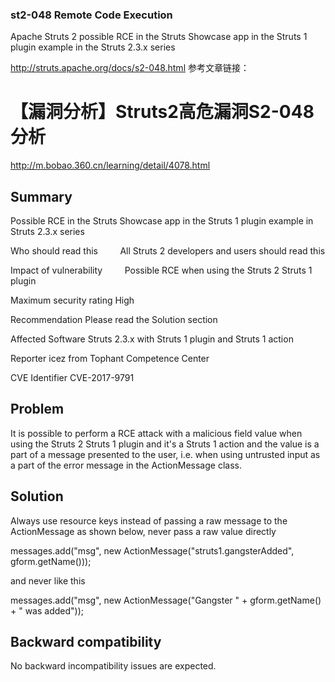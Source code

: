 ### st2-048 Remote Code Execution
Apache Struts 2  possible RCE in the Struts Showcase app in the Struts 1 plugin example in the Struts 2.3.x series

http://struts.apache.org/docs/s2-048.html 
参考文章链接：
# 【漏洞分析】Struts2高危漏洞S2-048分析
http://m.bobao.360.cn/learning/detail/4078.html




##  Summary
Possible RCE in the Struts Showcase app in the Struts 1 plugin example in Struts 2.3.x series


Who should read this	          All Struts 2 developers and users should read this

Impact of vulnerability	         Possible RCE when using the Struts 2 Struts 1 plugin

Maximum security rating       	High

Recommendation	                Please read the Solution section

Affected Software	              Struts 2.3.x with Struts 1 plugin and Struts 1 action

Reporter	                      icez <ic3z at qq dot com> from Tophant Competence Center

CVE Identifier	                CVE-2017-9791


##  Problem

It is possible to perform a RCE attack with a malicious field value when using the Struts 2 Struts 1 plugin and it's a Struts 1 action and the value is a part of a message presented to the user, i.e. when using untrusted input as a part of the error message in the ActionMessage class.

##  Solution

Always use resource keys instead of passing a raw message to the ActionMessage as shown below, never pass a raw value directly

  messages.add("msg", new ActionMessage("struts1.gangsterAdded", gform.getName()));

and never like this

  messages.add("msg", new ActionMessage("Gangster " + gform.getName() + " was added"));

##  Backward compatibility

No backward incompatibility issues are expected.

